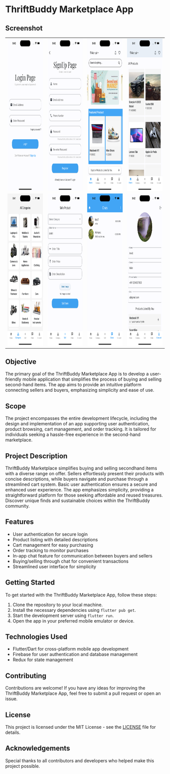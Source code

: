 # ThriftBuddy Marketplace App

## Screenshot
<table>
  <tr>
    <td><img src="screenshots/login.png" alt="Login Page" width="270" height="480"></td>
    <td><img src="screenshots/signup.png" alt="SignUp Page" width="270" height="480"></td>
    <td><img src="screenshots/home.png" alt="Home Page" width="270" height="480"></td>
    <td><img src="screenshots/allproduct.png" alt="Product Page" width="270" height="480"></td>
  </tr>
  <tr>
    <td><img src="screenshots/category.png" alt="Category Page" width="270" height="480"></td>
    <td><img src="screenshots/sell.png" alt="Sell/Post Page" width="270" height="480"></td>
    <td><img src="screenshots/chat.png" alt="Chat Page" width="270" height="480"></td>
    <td><img src="screenshots/profile.png" alt="Profile Page" width="270" height="480"></td>
  </tr>
</table>




## Objective
The primary goal of the ThriftBuddy Marketplace App is to develop a user-friendly mobile application that simplifies the process of buying and selling second-hand items. The app aims to provide an intuitive platform connecting sellers and buyers, emphasizing simplicity and ease of use.

## Scope
The project encompasses the entire development lifecycle, including the design and implementation of an app supporting user authentication, product browsing, cart management, and order tracking. It is tailored for individuals seeking a hassle-free experience in the second-hand marketplace.

## Project Description
ThriftBuddy Marketplace simplifies buying and selling secondhand items with a diverse range on offer. Sellers effortlessly present their products with concise descriptions, while buyers navigate and purchase through a streamlined cart system. Basic user authentication ensures a secure and enhanced user experience. The app emphasizes simplicity, providing a straightforward platform for those seeking affordable and reused treasures. Discover unique finds and sustainable choices within the ThriftBuddy community.

## Features
- User authentication for secure login
- Product listing with detailed descriptions
- Cart management for easy purchasing
- Order tracking to monitor purchases
- In-app chat feature for communication between buyers and sellers
- Buying/selling through chat for convenient transactions
- Streamlined user interface for simplicity

## Getting Started
To get started with the ThriftBuddy Marketplace App, follow these steps:
1. Clone the repository to your local machine.
2. Install the necessary dependencies using `flutter pub get`.
3. Start the development server using `flutter run`.
4. Open the app in your preferred mobile emulator or device.

## Technologies Used
- Flutter/Dart for cross-platform mobile app development
- Firebase for user authentication and database management
- Redux for state management

## Contributing
Contributions are welcome! If you have any ideas for improving the ThriftBuddy Marketplace App, feel free to submit a pull request or open an issue.

## License
This project is licensed under the MIT License - see the [LICENSE](LICENSE) file for details.

## Acknowledgements
Special thanks to all contributors and developers who helped make this project possible.
